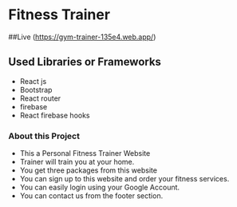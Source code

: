 # Fitness Trainer

##Live 
(https://gym-trainer-135e4.web.app/)

## Used Libraries or Frameworks
* React js
* Bootstrap
* React router
* firebase
* React firebase hooks



### About this Project 

* This a Personal Fitness Trainer Website
* Trainer will train you at your home.
* You get three packages from this website
* You can sign up to this website and order your fitness services.
* You can easily login using your Google Account.
* You can contact us from the footer section.
